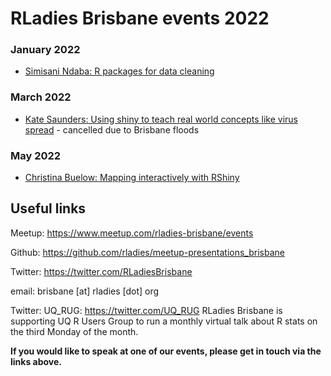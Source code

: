 # RLadies Brisbane events 2022

### January 2022
* [Simisani Ndaba: R packages for data cleaning](https://github.com/rladies/meetup-presentations_brisbane/blob/master/2022/01/README.md)

### March 2022
* [Kate Saunders: Using shiny to teach real world concepts like virus spread](https://github.com/rladies/meetup-presentations_brisbane/tree/master/2022/03) - cancelled due to Brisbane floods

### May 2022
* [Christina Buelow: Mapping interactively with RShiny](https://github.com/cabuelow/intro-rshiny-mapping)

## Useful links

Meetup: https://www.meetup.com/rladies-brisbane/events			

Github: https://github.com/rladies/meetup-presentations_brisbane		

Twitter: https://twitter.com/RLadiesBrisbane

email: brisbane [at] rladies [dot] org 

Twitter: UQ_RUG: https://twitter.com/UQ_RUG RLadies Brisbane is supporting UQ R Users Group to run a monthly virtual talk about R stats on the third Monday of the month.

**If you would like to speak at one of our events, please get in touch via the links above.**
